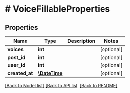 # # VoiceFillableProperties

## Properties

Name | Type | Description | Notes
------------ | ------------- | ------------- | -------------
**voices** | **int** |  | [optional] 
**post_id** | **int** |  | [optional] 
**user_id** | **int** |  | [optional] 
**created_at** | [**\DateTime**](\DateTime.md) |  | [optional] 

[[Back to Model list]](../../README.md#documentation-for-models) [[Back to API list]](../../README.md#documentation-for-api-endpoints) [[Back to README]](../../README.md)


